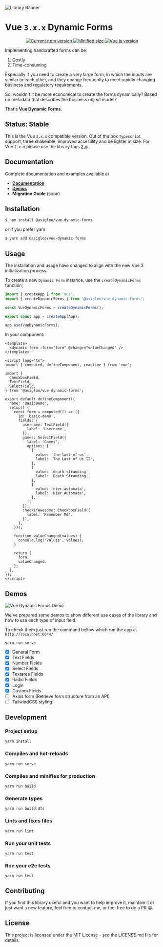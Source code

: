 ![Library Banner](https://res.cloudinary.com/alvarosaburido/image/upload/v1589993773/portfolio/web/vue-dynamic-forms/open-graph-preview_kv4glm.png)

# Vue `3.x.x` Dynamic Forms

<p align="center">
  <a href="https://www.npmjs.com/package/@asigloo/vue-dynamic-forms">
    <img src="https://badgen.net/npm/v/@asigloo/vue-dynamic-forms/next" alt="Current npm version">
  </a>
  <a href="https://bundlephobia.com/result?p=@asigloo/vue-dynamic-forms">
    <img src="https://flat.badgen.net/bundlephobia/min/@asigloo/vue-dynamic-forms" alt="Minified size">
  </a>
  <a href="https://vuejs.org">
    <img src="https://flat.badgen.net/badge/vue.js/3.x.x/4fc08d?icon=github" alt="Vue.js version">
  </a>
</p>

Implementing handcrafted forms can be:

1. Costly
2. Time-consuming

Especially if you need to create a very large form, in which the inputs are similar to each other, and they change frequently to meet rapidly changing business and regulatory requirements.

So, wouldn't it be more economical to create the forms dynamically? Based on metadata that describes the business object model?

That's **Vue Dynamic Forms**.

## Status: Stable

This is the Vue `3.x.x` compatible version. Out of the box `Typescript` support, three shakeable, improved accesiility and be lighter in size. For Vue `2.x.x` please use the library tags [2.x](https://github.com/alvarosaburido/vue-dynamic-forms/tree/2.x).

## Documentation

Complete documentation and examples available at

- **[Documentation](https://vue-dynamic-forms.netlify.app)**
- **[Demos](#demos)**
- **Migration Guide** (soon)

## Installation

```bash
$ npm install @asigloo/vue-dynamic-forms
```

or if you prefer yarn

```bash
$ yarn add @asigloo/vue-dynamic-forms
```

## Usage

The installation and usage have changed to align with the new Vue 3 initialization process.

To create a new `Dynamic Form` instance, use the `createDynamicForms` function;

```js
import { createApp } from 'vue';
import { createDynamicForms } from '@asigloo/vue-dynamic-forms';

const VueDynamicForms = createDynamicForms();

export const app = createApp(App);

app.use(VueDynamicForms);
```

In your component:

```vue
<template>
  <dynamic-form :form="form" @change="valueChanged" />
</template>

<script lang="ts">
import { computed, defineComponent, reactive } from 'vue';

import {
  CheckboxField,
  TextField,
  SelectField,
} from '@asigloo/vue-dynamic-forms';

export default defineComponent({
  name: 'BasicDemo',
  setup() {
    const form = computed(() => ({
      id: 'basic-demo',
      fields: {
        username: TextField({
          label: 'Username',
        }),
        games: SelectField({
          label: 'Games',
          options: [
            {
              value: 'the-last-of-us',
              label: 'The Last of Us II',
            },
            {
              value: 'death-stranding',
              label: 'Death Stranding',
            },
            {
              value: 'nier-automata',
              label: 'Nier Automata',
            },
          ],
        }),
        checkIfAwesome: CheckboxField({
          label: 'Remember Me',
        }),
      },
    }));

    function valueChanged(values) {
      console.log('Values', values);
    }

    return {
      form,
      valueChanged,
    };
  },
});
</script>
```

## Demos

![Vue Dynamic Forms Demo](https://res.cloudinary.com/alvarosaburido/image/upload/v1610265908/vue-dynamic-forms-demo.png)

We've prepared some demos to show different use cases of the library and how to use each type of input field.

To check them just run the command bellow which run the app at `http://localhost:6044/`

```
yarn run serve
```

- [x] General Form
- [x] Text Fields
- [x] Number Fields
- [x] Select Fields
- [x] Textarea Fields
- [x] Radio Fields
- [x] Login
- [x] Custom Fields
- [ ] Axios form (Retrieve form structure from an API)
- [ ] TailwindCSS styling

## Development

### Project setup

```
yarn install
```

### Compiles and hot-reloads

```
yarn run serve
```

### Compiles and minifies for production

```
yarn run build
```

### Generate types

```
yarn run build:dts
```

### Lints and fixes files

```
yarn run lint
```

### Run your unit tests

```
yarn run test
```

### Run your e2e tests

```
yarn run test
```

## Contributing

If you find this library useful and you want to help improve it, maintain it or just want a new feature, feel free to contact me, or feel free to do a PR 😁.

## License

This project is licensed under the MIT License - see the [LICENSE.md](LICENSE.md) file for details.
